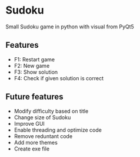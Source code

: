 # Sudoku
Small Sudoku game in python with visual from PyQt5

## Features

* F1: Restart game
* F2: New game
* F3: Show solution
* F4: Check if given solution is correct

## Future features
* Modify difficulty based on title
* Change size of Sudoku
* Improve GUI
* Enable threading and optimize code
* Remove reduntant code
* Add more themes
* Create exe file
